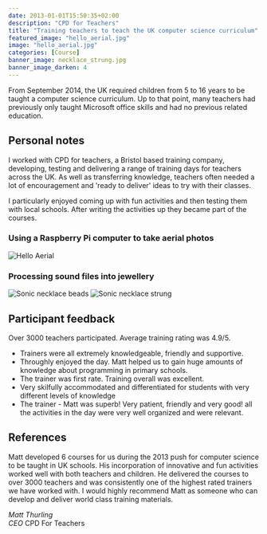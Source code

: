```yaml
---
date: 2013-01-01T15:50:35+02:00
description: "CPD for Teachers"
title: "Training teachers to teach the UK computer science curriculum"
featured_image: "hello_aerial.jpg"
image: "hello_aerial.jpg"
categories: [Course]
banner_image: necklace_strung.jpg
banner_image_darken: 4
---
```


From September 2014, the UK required children from 5 to 16 years to be taught a computer science curriculum.
Up to that point, many teachers had previously only taught Microsoft office skills and had no previous related education.

## Personal notes

I worked with CPD for teachers, a Bristol based training company, developing, testing and delivering a range of training days for teachers across the UK. As well as transferring knowledge, teachers often needed a lot of encouragement and 'ready to deliver' ideas to try with their classes.

I particularly enjoyed coming up with fun activities and then testing them with local schools. After writing the activities up they became part of the courses.

### Using a Raspberry Pi computer to take aerial photos

![Hello Aerial](/hello_aerial.jpg)

### Processing sound files into jewellery

![Sonic necklace beads](/necklace_beads.jpg)
![Sonic necklace strung](/necklace_strung.jpg)

## Participant feedback

Over 3000 teachers participated. Average training rating was 4.9/5.

* Trainers were all extremely knowledgeable, friendly and supportive.
* Throughly enjoyed the day. Matt helped us to gain huge amounts of knowledge about programming in primary schools.
* The trainer was first rate. Training overall was excellent.
* Very skilfully accommodated and differentiated for students with very different levels of knowledge
* The trainer - Matt was superb! Very patient, friendly and very good! all the activities in the day were very well organized and were relevant.


## References

Matt developed 6 courses for us during the 2013 push for computer science to be taught in UK schools. His incorporation of innovative and fun activities worked well with both teachers and children. He delivered the courses to over 3000 teachers and was consistently one of the highest rated trainers we have worked with. I would highly recommend Matt as someone who can develop and deliver world class training materials.

*Matt Thurling*  
*CEO* CPD For Teachers

